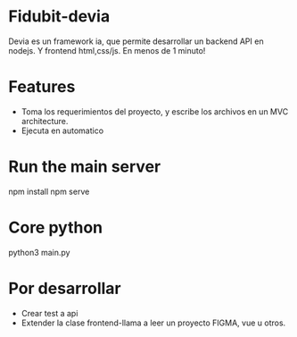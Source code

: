 # Fidubit-devia
Devia es un framework ia, que permite desarrollar un backend API en nodejs. Y frontend html,css/js. En menos de 1 minuto! 


# Features 
* Toma los requerimientos del proyecto, y escribe los archivos en un MVC architecture. 
* Ejecuta en automatico 

# Run the main server  
npm install 
npm serve 

# Core python 
python3 main.py 

# Por desarrollar 
  * Crear test a api
  * Extender la clase  frontend-llama a leer un proyecto FIGMA, vue u otros.   

